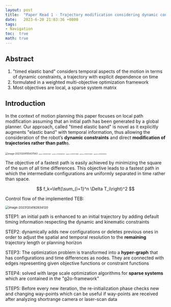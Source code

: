 ```yaml
---
layout: post
title:  "Paper Read 1 - Trajectory modification considering dynamic constraints of autonomous robots"
date:   2023-6-20 21:03:36 +0800
tags:
- Navigation
toc:  true
math: true
---
```


## Abstract

1. "timed elastic band" considers temporal aspects of the motion in terms of dynamic constraints, a trajectory with explicit dependence on time
2.  formulated in a weighted multi-objective optimization framework
3. Most objectives are local, a sparse system matrix

## Introduction

In the context of motion planning this paper focuses on local path modification assuming that an initial path has been generated by a global planner. Our approach, called "timed elastic band" is novel as it explicitly augments "elastic band" with temporal information, thus allowing the consideration of the robot’s **dynamic constraints** and direct **modification of trajectories rather than path**s.

<img src="https://cdn.jsdelivr.net/gh/Go2SchooI/blogImg@main/img/image-20231204155437543.png" alt="image-20231204155437543" style="zoom:50%;" />

<img src="https://cdn.jsdelivr.net/gh/Go2SchooI/blogImg@main/img/teb_1_1701676675192.png" alt="teb_1_1701676675192" style="zoom: 25%;" />

<img src="https://cdn.jsdelivr.net/gh/Go2SchooI/blogImg@main/img/teb_2_1701676694197.png" alt="teb_2_1701676694197" style="zoom:25%;" />

<img src="https://cdn.jsdelivr.net/gh/Go2SchooI/blogImg@main/img/teb_3_1701676710088.png" alt="teb_3_1701676710088" style="zoom:25%;" />

<img src="https://cdn.jsdelivr.net/gh/Go2SchooI/blogImg@main/img/teb_4_1701676732850.png" alt="teb_4_1701676732850" style="zoom:25%;" />

<img src="https://cdn.jsdelivr.net/gh/Go2SchooI/blogImg@main/img/teb_5_1701676780732.png" alt="teb_5_1701676780732" style="zoom:25%;" />

The objective of a fastest path is easily achieved by minimizing the square of the sum of all time differences. This objective leads to a fastest path in which the intermediate configurations are uniformly separated in time rather than space.


$$
f_k=\left(\sum_{i=1}^n \Delta T_i\right)^2
$$


Control flow of the implemented TEB:

<img src="https://cdn.jsdelivr.net/gh/Go2SchooI/blogImg@main/img/image-20231204162634120.png" alt="image-20231204162634120" style="zoom:67%;" />

STEP1: an initial path is enhanced to an initial trajectory by adding default timing information respecting the dynamic and kinematic constraints

STEP2: dynamically adds new configurations or deletes previous ones in order to adjust the spatial and temporal resolution to the **remaining** trajectory length or planning horizon

STEP3: The optimization problem is transformed into a **hyper-graph** that has configurations and time differences as nodes. They are connected with edges representing given objective functions or constraint functions

STEP4:  solved with large scale optimization algorithms for **sparse systems** which are contained in the "g2o-framework"

STEP5: Before every new iteration, the re-initialization phase checks new and changing way-points which can be useful if way-points are received after analyzing shortrange camera or laser-scan data